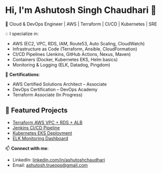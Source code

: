 # Hi, I'm Ashutosh Singh Chaudhari 👋

🚀 Cloud & DevOps Engineer | AWS | Terraform | CI/CD | Kubernetes | SRE  

💡 I specialize in:  
- AWS (EC2, VPC, RDS, IAM, Route53, Auto Scaling, CloudWatch)  
- Infrastructure as Code (Terraform, Ansible, CloudFormation)  
- CI/CD Pipelines (Jenkins, GitHub Actions, Nexus, Maven)  
- Containers (Docker, Kubernetes EKS, Helm basics)  
- Monitoring & Logging (ELK, Datadog, Pingdom)  

🎯 **Certifications**:  
- AWS Certified Solutions Architect – Associate  
- DevOps Certification – DevOps Academy  
- Terraform Associate (In Progress)  

## 🔧 Featured Projects
- [Terraform AWS VPC + RDS + ALB](https://github.com/ashutoshtrueops1-max/terraform-aws-vpc-rds-alb)  
- [Jenkins CI/CD Pipeline](https://github.com/ashutoshchaudhari/jenkins-ci-cd-pipeline)  
- [Kubernetes EKS Deployment](https://github.com/ashutoshchaudhari/kubernetes-eks-deployment)  
- [ELK Monitoring Dashboard](https://github.com/ashutoshchaudhari/elk-monitoring-dashboard)  

📫 **Connect with me**:  
- LinkedIn: [linkedin.com/in/ashutoshchaudhari](https://linkedin.com/in/ashutoshchaudhari)  
- Email: ashutosh.trueops@gmail.com

